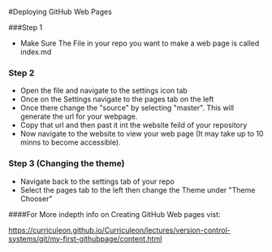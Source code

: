 #Deploying GitHub Web Pages

###Step 1
* Make Sure The File in your repo you want to make a web page is called index.md

### Step 2
* Open the file and navigate to the settings icon tab
* Once on the Settings navigate to the pages tab on the left
* Once there change the "source" by selecting "master". This will generate the url for your webpage.
* Copy that url and then past it int the website feild of your repository
* Now navigate to the website to view your web page (It may take up to 10 minns to become accessible).

### Step 3 (Changing the theme)
* Navigate back to the settings tab of your repo
* Select the pages tab to the left then  change the Theme under "Theme Chooser"

####For More indepth info on Creating GitHub Web pages vist:

https://curriculeon.github.io/Curriculeon/lectures/version-control-systems/git/my-first-githubpage/content.html
